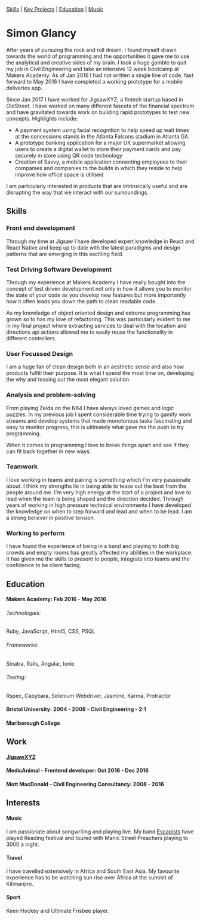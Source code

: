 [Skills](https://github.com/SimonGlancy/CV#skills) | [Key Projects](https://github.com/SimonGlancy/CV#key-projects) | [Education](https://github.com/SimonGlancy/CV#education) |
[Music](http://www.escapistsmusic.com)

# Simon Glancy

After years of pursuing the rock and roll dream, I found myself drawn towards the world of programming and the opportunities it gave me to use the analytical and creative sides of my brain. I took a huge gamble to quit my job in Civil Engineering and take an intensive 12 week bootcamp at Makers Academy. As of Jan 2016 I had not written a single line of code, fast forward to May 2016 I have completed a working prototype for a mobile deliveries app.

Since Jan 2017 I have worked for JigsawXYZ; a fintech startup based in OldStreet. I have worked on many different fascets of the financial spectrum and have gravitated towards work on building rapid prototypes to test new concepts. Highlights include:

- A payment system using facial recognition to help speed up wait times at the concessions stands in the Atlanta Falcons stadium in Atlanta GA.
- A prototype banking application for a major UK supermarket allowing users to create a digital wallet to store their payment cards and pay securely in store using QR code technology
- Creation of Savvy, a mobile application connecting employees to their companies and companies to the builds in which they reside to help improve how office space is utilised

I am particularly interested in products that are intrinsically useful and are disrupting the way that we interact with our surroundings.


## Skills

### Front end development

Through my time at Jigsaw I have developed expert knowledge in React and React Native and keep up to date with the latest paradigms and design patterns that are emerging in this excitiing field.

### Test Driving Software Development

Through my experience at Makers Academy I have really bought into the concept of test driven development not only in how it allows you to monitor the state of your code as you develop new features but more importantly how it often leads you down the path to clean readable code.

As my knowledge of object oriented design and extreme programming has grown so to has my love of refactoring. This was particularly evident to me in my final project where extracting services to deal with the location and directions api actions allowed me to easily reuse the functionality in different controllers.

### User Focussed Design

I am a huge fan of clean design both in an aesthetic sense and also how products fulfill their purpose. It is what I spend the most time on, developing the why and teasing out the most elegant solution.

### Analysis and problem-solving

From playing Zelda on the N64 I have always loved games and logic puzzles. In my previous job I spent considerable time trying to gamify work streams and develop systems that made monotonous tasks fascinating and easy to monitor progress, this is ultimately what gave me the push to try programming.

When it comes to programming I love to break things apart and see if they can fit back together in new ways.

### Teamwork

I love working in teams and pairing is something which I'm very passionate about. I think my strengths lie in being able to tease out the best from the people around me. I'm very high energy at the start of a project and love to lead when the team is being shaped and the direction decided. Through years of working in high pressure technical environments I have developed the knowledge on when to step forward and lead and when to be lead. I am a strong believer in positive tension.

### Working to perform

I have found the experience of being in a band and playing to both big crowds and empty rooms has greatly affected my abilities in the workplace. It has given me the skills to present to people, integrate into teams and the confidence to be client facing.





## Education

#### Makers Academy: Feb 2016 - May 2016
###### Technologies:
Ruby, JavaScript, Html5, CSS, PSQL

###### Frameworks:
Sinatra, Rails, Angular, Ionic

###### Testing:
Rspec, Capybara, Selenium Webdriver, Jasmine, Karma, Protractor

#### Bristol University: 2004 - 2008 - Civil Engineering - 2:1
#### Marlborough College


## Work
#### [JigsawXYZ](https://www.jigsaw.xyz/)
#### MedicAnimal - Frontend developer: Oct 2016 - Dec 2016
#### Mott MacDonald - Civil Engineering Consultancy: 2008 - 2016


## Interests

#### Music
I am passionate about songwriting and playing live. My band [Escapists](https://www.escapistsmusic.com) have played Reading festival and toured with Manic Street Preachers playing to 3000 a night.

#### Travel
I have travelled extensively in Africa and South East Asia. My favourite experience has to be watching sun rise over Africa at the summit of Kilimanjiro.

#### Sport
Keen Hockey and Ultimate Frisbee player.
